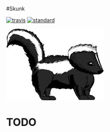 #Skunk

[![travis][travis-image]][travis-url]
[![standard][standard-image]][standard-url]

[travis-image]: https://img.shields.io/travis/henryhuang/skunk.svg?style=flat-square
[travis-url]: https://travis-ci.org/henryhuang/skunk
[standard-image]: https://img.shields.io/badge/code%20style-standard-brightgreen.svg?style=flat-square
[standard-url]: http://standardjs.com/

![Skunk](./skunk.jpeg)

# TODO